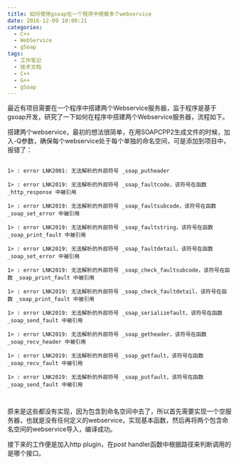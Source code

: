 ```yaml
---
title: 如何使用gsoap在一个程序中搭载多个webservice
date: 2016-12-09 10:09:21
categories:
  - C++
  - WebService
  - gSoap
tags:
  - 工作笔记
  - 技术文档
  - C++
  - G++
  - gSoap
---
```




最近有项目需要在一个程序中搭建两个Webservice服务器，监于程序是基于gsoap开发，研究了一下如何在程序中搭建两个Webservice服务器，流程如下。

搭建两个webservice，最初的想法很简单，在用SOAPCPP2生成文件的时候，加入-Q参数，确保每个webservice处于每个单独的命名空间，可是添加到项目中，报错了：

```

1> : error LNK2001: 无法解析的外部符号 _soap_putheader

1> : error LNK2019: 无法解析的外部符号 _soap_faultcode，该符号在函数 _http_response 中被引用

1> : error LNK2019: 无法解析的外部符号 _soap_faultsubcode，该符号在函数 _soap_set_error 中被引用

1> : error LNK2019: 无法解析的外部符号 _soap_faultstring，该符号在函数 _soap_print_fault 中被引用

1> : error LNK2019: 无法解析的外部符号 _soap_faultdetail，该符号在函数 _soap_set_error 中被引用

1> : error LNK2019: 无法解析的外部符号 _soap_check_faultsubcode，该符号在函数 _soap_print_fault 中被引用

1> : error LNK2019: 无法解析的外部符号 _soap_check_faultdetail，该符号在函数 _soap_print_fault 中被引用

1> : error LNK2019: 无法解析的外部符号 _soap_serializefault，该符号在函数 _soap_send_fault 中被引用

1> : error LNK2019: 无法解析的外部符号 _soap_getheader，该符号在函数 _soap_recv_header 中被引用

1> : error LNK2019: 无法解析的外部符号 _soap_getfault，该符号在函数 _soap_recv_fault 中被引用

1> : error LNK2019: 无法解析的外部符号 _soap_putfault，该符号在函数 _soap_send_fault 中被引用



```



原来是这些都没有实现，因为包含到命名空间中去了，所以首先需要实现一个空服务器，也就是没有任何定义的webservice，实现基本函数，然后再将两个包含命名空间的webservice导入，编译成功。



接下来的工作便是加入http plugin，在post handler函数中根据路径来判断调用的是哪个接口。